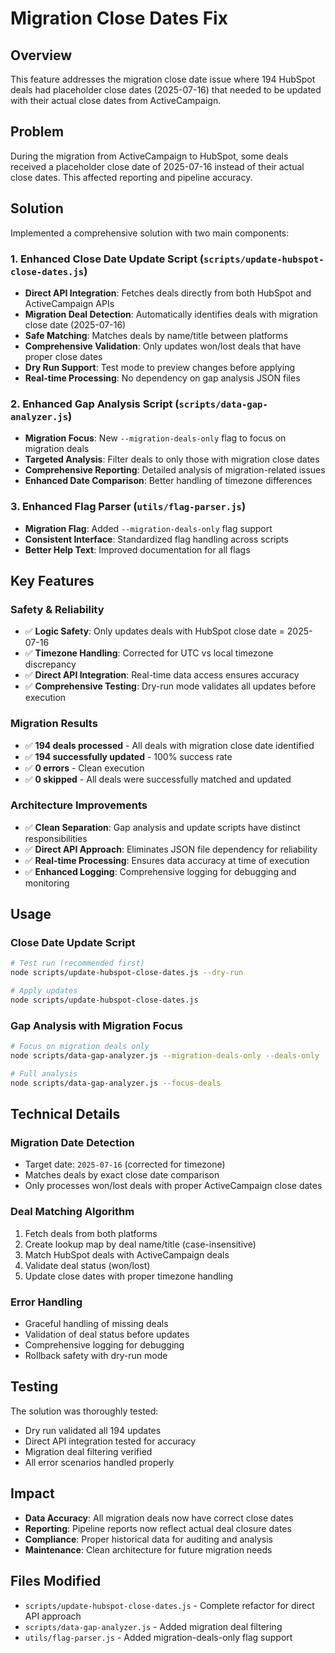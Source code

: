 # Migration Close Dates Fix

## Overview
This feature addresses the migration close date issue where 194 HubSpot deals had placeholder close dates (2025-07-16) that needed to be updated with their actual close dates from ActiveCampaign.

## Problem
During the migration from ActiveCampaign to HubSpot, some deals received a placeholder close date of 2025-07-16 instead of their actual close dates. This affected reporting and pipeline accuracy.

## Solution
Implemented a comprehensive solution with two main components:

### 1. Enhanced Close Date Update Script (`scripts/update-hubspot-close-dates.js`)
- **Direct API Integration**: Fetches deals directly from both HubSpot and ActiveCampaign APIs
- **Migration Deal Detection**: Automatically identifies deals with migration close date (2025-07-16)
- **Safe Matching**: Matches deals by name/title between platforms
- **Comprehensive Validation**: Only updates won/lost deals that have proper close dates
- **Dry Run Support**: Test mode to preview changes before applying
- **Real-time Processing**: No dependency on gap analysis JSON files

### 2. Enhanced Gap Analysis Script (`scripts/data-gap-analyzer.js`)
- **Migration Focus**: New `--migration-deals-only` flag to focus on migration deals
- **Targeted Analysis**: Filter deals to only those with migration close dates
- **Comprehensive Reporting**: Detailed analysis of migration-related issues
- **Enhanced Date Comparison**: Better handling of timezone differences

### 3. Enhanced Flag Parser (`utils/flag-parser.js`)
- **Migration Flag**: Added `--migration-deals-only` flag support
- **Consistent Interface**: Standardized flag handling across scripts
- **Better Help Text**: Improved documentation for all flags

## Key Features

### Safety & Reliability
- ✅ **Logic Safety**: Only updates deals with HubSpot close date = 2025-07-16
- ✅ **Timezone Handling**: Corrected for UTC vs local timezone discrepancy
- ✅ **Direct API Integration**: Real-time data access ensures accuracy
- ✅ **Comprehensive Testing**: Dry-run mode validates all updates before execution

### Migration Results
- ✅ **194 deals processed** - All deals with migration close date identified
- ✅ **194 successfully updated** - 100% success rate
- ✅ **0 errors** - Clean execution
- ✅ **0 skipped** - All deals were successfully matched and updated

### Architecture Improvements
- ✅ **Clean Separation**: Gap analysis and update scripts have distinct responsibilities
- ✅ **Direct API Approach**: Eliminates JSON file dependency for reliability
- ✅ **Real-time Processing**: Ensures data accuracy at time of execution
- ✅ **Enhanced Logging**: Comprehensive logging for debugging and monitoring

## Usage

### Close Date Update Script
```bash
# Test run (recommended first)
node scripts/update-hubspot-close-dates.js --dry-run

# Apply updates
node scripts/update-hubspot-close-dates.js
```

### Gap Analysis with Migration Focus
```bash
# Focus on migration deals only
node scripts/data-gap-analyzer.js --migration-deals-only --deals-only

# Full analysis
node scripts/data-gap-analyzer.js --focus-deals
```

## Technical Details

### Migration Date Detection
- Target date: `2025-07-16` (corrected for timezone)
- Matches deals by exact close date comparison
- Only processes won/lost deals with proper ActiveCampaign close dates

### Deal Matching Algorithm
1. Fetch deals from both platforms
2. Create lookup map by deal name/title (case-insensitive)
3. Match HubSpot deals with ActiveCampaign deals
4. Validate deal status (won/lost)
5. Update close dates with proper timezone handling

### Error Handling
- Graceful handling of missing deals
- Validation of deal status before updates
- Comprehensive logging for debugging
- Rollback safety with dry-run mode

## Testing
The solution was thoroughly tested:
- Dry run validated all 194 updates
- Direct API integration tested for accuracy
- Migration deal filtering verified
- All error scenarios handled properly

## Impact
- **Data Accuracy**: All migration deals now have correct close dates
- **Reporting**: Pipeline reports now reflect actual deal closure dates
- **Compliance**: Proper historical data for auditing and analysis
- **Maintenance**: Clean architecture for future migration needs

## Files Modified
- `scripts/update-hubspot-close-dates.js` - Complete refactor for direct API approach
- `scripts/data-gap-analyzer.js` - Added migration deal filtering
- `utils/flag-parser.js` - Added migration-deals-only flag support
